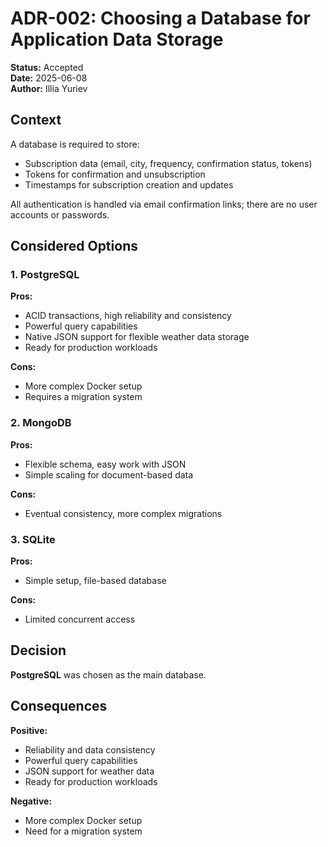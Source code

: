 # ADR-002: Choosing a Database for Application Data Storage

**Status:** Accepted  
**Date:** 2025-06-08  
**Author:** Illia Yuriev

## Context

A database is required to store:
- Subscription data (email, city, frequency, confirmation status, tokens)
- Tokens for confirmation and unsubscription
- Timestamps for subscription creation and updates

All authentication is handled via email confirmation links; there are no user accounts or passwords.

## Considered Options

### 1. PostgreSQL
**Pros:**
- ACID transactions, high reliability and consistency
- Powerful query capabilities
- Native JSON support for flexible weather data storage
- Ready for production workloads

**Cons:**
- More complex Docker setup
- Requires a migration system

### 2. MongoDB
**Pros:**
- Flexible schema, easy work with JSON
- Simple scaling for document-based data

**Cons:**
- Eventual consistency, more complex migrations

### 3. SQLite
**Pros:**
- Simple setup, file-based database

**Cons:**
- Limited concurrent access

## Decision

**PostgreSQL** was chosen as the main database.

## Consequences

**Positive:**
- Reliability and data consistency
- Powerful query capabilities
- JSON support for weather data
- Ready for production workloads

**Negative:**
- More complex Docker setup
- Need for a migration system